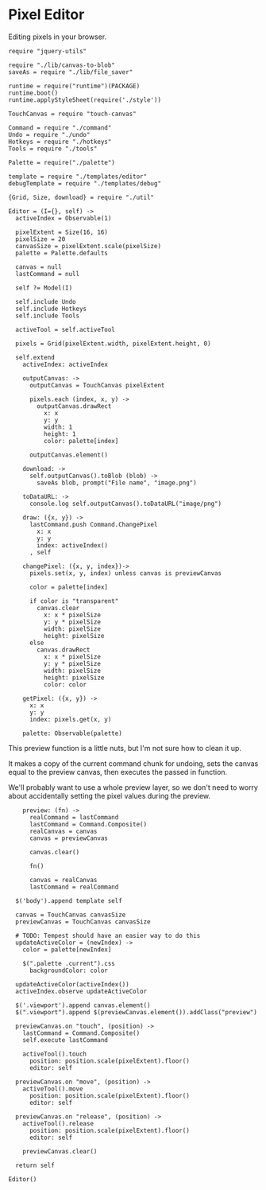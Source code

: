 Pixel Editor
============

Editing pixels in your browser.

    require "jquery-utils"

    require "./lib/canvas-to-blob"
    saveAs = require "./lib/file_saver"

    runtime = require("runtime")(PACKAGE)
    runtime.boot()
    runtime.applyStyleSheet(require('./style'))

    TouchCanvas = require "touch-canvas"

    Command = require "./command"
    Undo = require "./undo"
    Hotkeys = require "./hotkeys"
    Tools = require "./tools"

    Palette = require("./palette")

    template = require "./templates/editor"
    debugTemplate = require "./templates/debug"

    {Grid, Size, download} = require "./util"

    Editor = (I={}, self) ->
      activeIndex = Observable(1)

      pixelExtent = Size(16, 16)
      pixelSize = 20
      canvasSize = pixelExtent.scale(pixelSize)
      palette = Palette.defaults

      canvas = null
      lastCommand = null

      self ?= Model(I)

      self.include Undo
      self.include Hotkeys
      self.include Tools

      activeTool = self.activeTool

      pixels = Grid(pixelExtent.width, pixelExtent.height, 0)

      self.extend
        activeIndex: activeIndex

        outputCanvas: ->
          outputCanvas = TouchCanvas pixelExtent

          pixels.each (index, x, y) ->
            outputCanvas.drawRect
              x: x
              y: y
              width: 1
              height: 1
              color: palette[index]

          outputCanvas.element()

        download: ->
          self.outputCanvas().toBlob (blob) ->
            saveAs blob, prompt("File name", "image.png")

        toDataURL: ->
          console.log self.outputCanvas().toDataURL("image/png")

        draw: ({x, y}) ->
          lastCommand.push Command.ChangePixel
            x: x
            y: y
            index: activeIndex()
          , self

        changePixel: ({x, y, index})->
          pixels.set(x, y, index) unless canvas is previewCanvas

          color = palette[index]

          if color is "transparent"
            canvas.clear
              x: x * pixelSize
              y: y * pixelSize
              width: pixelSize
              height: pixelSize
          else
            canvas.drawRect
              x: x * pixelSize
              y: y * pixelSize
              width: pixelSize
              height: pixelSize
              color: color

        getPixel: ({x, y}) ->
          x: x
          y: y
          index: pixels.get(x, y)

        palette: Observable(palette)

This preview function is a little nuts, but I'm not sure how to clean it up.

It makes a copy of the current command chunk for undoing, sets the canvas
equal to the preview canvas, then executes the passed in function.

We'll probably want to use a whole preview layer, so we don't need to worry about
accidentally setting the pixel values during the preview.

        preview: (fn) ->
          realCommand = lastCommand
          lastCommand = Command.Composite()
          realCanvas = canvas
          canvas = previewCanvas

          canvas.clear()

          fn()

          canvas = realCanvas
          lastCommand = realCommand

      $('body').append template self

      canvas = TouchCanvas canvasSize
      previewCanvas = TouchCanvas canvasSize

      # TODO: Tempest should have an easier way to do this
      updateActiveColor = (newIndex) ->
        color = palette[newIndex]

        $(".palette .current").css
          backgroundColor: color

      updateActiveColor(activeIndex())
      activeIndex.observe updateActiveColor

      $('.viewport').append canvas.element()
      $(".viewport").append $(previewCanvas.element()).addClass("preview")

      previewCanvas.on "touch", (position) ->
        lastCommand = Command.Composite()
        self.execute lastCommand

        activeTool().touch
          position: position.scale(pixelExtent).floor()
          editor: self

      previewCanvas.on "move", (position) ->
        activeTool().move
          position: position.scale(pixelExtent).floor()
          editor: self

      previewCanvas.on "release", (position) ->
        activeTool().release
          position: position.scale(pixelExtent).floor()
          editor: self

        previewCanvas.clear()

      return self

    Editor()
